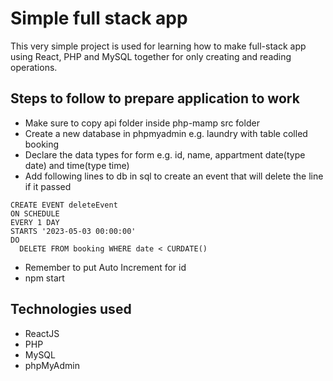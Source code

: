 # Simple full stack app

This very simple project is used for learning how to make full-stack app using React, PHP and MySQL together for only creating and reading operations.

## Steps to follow to prepare application to work

- Make sure to copy api folder inside php-mamp src folder
- Create a new database in phpmyadmin e.g. laundry with table colled booking
- Declare the data types for form e.g. id, name, appartment date(type date) and time(type time)
- Add following lines to db in sql to create an event that will delete the line if it passed

```
CREATE EVENT deleteEvent
ON SCHEDULE
EVERY 1 DAY
STARTS '2023-05-03 00:00:00'
DO
  DELETE FROM booking WHERE date < CURDATE()
```

- Remember to put Auto Increment for id
- npm start

## Technologies used

- ReactJS
- PHP
- MySQL
- phpMyAdmin
